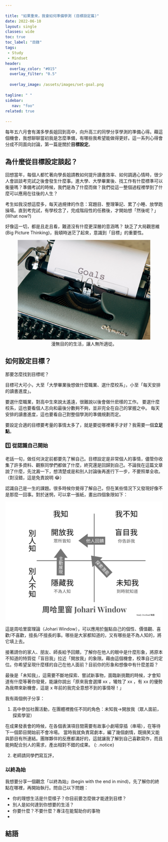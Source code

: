 ```yaml
---

title: "如果重來，我會如何準備學測 (目標設定篇)"
date: 2022-06-10
layout: single
classes: wide
toc: true
toc_label: "目錄"
tags:
 - Study
 - Mindset
header:
  overlay_color: "#015"
  overlay_filter: "0.5"

  overlay_image: /assets/images/set-goal.png
  
tagline: " "
sidebar:
   nav: "foo"
related: true
 
---
```



每年五六月會有滿多學長姐回到高中，向升高三的同學分享學測的準備心得。藉這個機會，我想聊聊當初我是怎麼準備，有哪些我希望能做得更好。這一系列心得會分成不同面向討論，第一篇是關於**目標設定**。

    
## 為什麼從目標設定談起？

回想當年，每個人都忙著向學長姐請教如何提升讀書效率、如何調適心情時，很少人會談談考完試之後會發生什麼事。進大學、大學畢業後、找工作有什麼標準可以衡量嗎？準備考試的時候，我們是為了什麼而做？我們從這一整個過程裡學到了什麼可以應用在往後的人生？

考生如我沒想這麼多，每天過規律的作息：寫題目、整理筆記、累了小睡、放學跑操場。直到考完試，有學校念了，完成階段性的任務後，才開始想「然後呢？」(What now?)

好像這一切，都是且走且看，難道沒有什麼更深層的意涵嗎？ 缺乏了大局觀思維 (Big Picture Thinking)，我頓時迷茫了起來，意識到「目標」的重要性。

<figure><center>
  <img src="/assets/images/set-goal.png" alt="設立目標的重要性和如何設定目標">
    <figcaption>漫無目的的生活，讓人無所適從。</figcaption>
</center></figure>


## 如何設定目標？
那要怎麼找到目標呢？

目標可大可小，大至「大學畢業後想做什麼職業、選什麼校系」，小至「每天安排的讀書進度」。

要選什麼職業，對高中生來說太遙遠，很難說以後會做什麽樣的工作。
要選什麼校系，這也要看個人志向和最後分數夠不夠，並非完全在自己的掌握之中。
每天安排的讀書進度，這也要看自己對整個學測的準備規劃而定。

要設定合適的目標要考量的事情太多了，就是要從哪裡著手才好？我需要一個**立足點**。



### 1️⃣ 從認識自己開始

老話一句，做任何決定前都要先了解自己。目標設定是非常個人的事情，儘管你收集了許多資料、觀察同學們都做了什麼，終究還是回歸到自己。不論我在這篇文章說了什麼，先沈澱一下，想清楚或是和別人討論後再進行下一步，不要照單全收。（對沒錯，這是免責說明 😂）

認識自己是一生的課題。很多時候你覺得了解自己，但在某些情況下又發現好像不是那麼一回事。對於迷惘，可以拿一張紙，畫出四個象限如下：

![set-goal](/assets/images/johari-window.png)  


這是周哈里窗理論（Johari Window），可以應用於盤點自己的個性、價值觀、喜歡/不喜歡，擅長/不擅長的事。哪些是大家都知道的，又有哪些是不為人知的，將它填上去。

接著請你的家人、朋友、師長給予回饋，了解你在他人的眼中是什麼形象，將原本不知道的特質從「盲目我」拉近「開放我」的象限。藉由這個機會，校準自己的定位。你希望呈現什麼樣的自己在他人面前？目前你的形象和想像中有什麼差距？

最後是「未知我」，這需要不斷地探索、嘗試新事物，面臨新挑戰的時候，才會知道有什麼等著你發覺，能讓你說出「原來我會選擇 xx ，犧牲了 xx ，有 xx 的優勢為我帶來新機會，這是 x 年前的我完全意想不到的事情呀！」


我有兩個例子分享：

1. 高中參加社團活動，在團體裡擔任不同的角色：未知我->開放我（眾人面前，探索學習）

在成果發表會的時候，在各個表演項目間需要有故事小劇場穿插（串場），在等待下一個節目開始前不會冷場。
當時我就負責寫劇本，編了幾個劇情，既搞笑又能與節目有所連結。團隊夥伴的反應都滿好的，這就讓我了解到自己喜歡寫作，而且能夠配合別人的需求，產出相對不錯的成果。
{: .notice}

2. 老師請同學們寫互評，


### 以終為始
我想要分享一個觀念「以終為始」(begin with the end in mind)，先了解你的終點在哪裡，再開始執行。問自己以下問題：

* 你的理想生活是什麼樣子？你目前要怎麼做才能達到目標？
* 別人是如何達到你想要的生活？
* 你要什麼？不要什麼？專注在能幫助你的事物
*






## 結語

